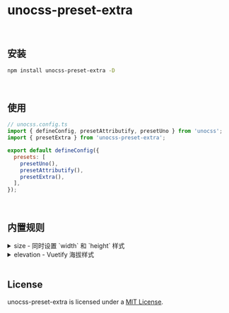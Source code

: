 # unocss-preset-extra

<br>

## 安装

```bash
npm install unocss-preset-extra -D
```

<br>


## 使用

```js
// unocss.config.ts
import { defineConfig, presetAttributify, presetUno } from 'unocss';
import { presetExtra } from 'unocss-preset-extra';

export default defineConfig({
  presets: [
    presetUno(),
    presetAttributify(),
    presetExtra(),
  ],
});
```

<br>


## 内置规则

<details>
  <summary>size - 同时设置 `width` 和 `height` 样式</summary>
  <br>

  ```html
  <div class="size-auto" />
  <div class="size-full" />
  <div class="min-size-1/2" />
  <div class="min-size-xs" />
  <div class="max-size-1" />
  <div class="max-size-[1px]" />
  ```

  这将生成以下 css 代码

  ```css
  .size-auto { width: auto; height: auto; }
  .size-full { width: 100%; height: 100%; }
  .min-size-1/2 { min-width: 50%; min-height: 50%; }
  .min-size-xs { min-width: 20rem; min-height: 20rem; }
  .max-size-1 { max-width: 0.25rem; max-height: 0.25rem; }
  .max-size-[1px] { max-width: 1px; max-height: 1px; }
  ```

  <br>
</details>

<details>
  <summary>elevation - Vuetify 海拔样式</summary>
  <br>

  ```html
  <div class="elevation-0" />
  <div class="elevation-6" />
  <div class="elevation-24" />
  <div class="elevation-6-fade" />
  <div class="elevation-24-fade" />
  ```

  这将生成以下 css 代码

  ```css
  .elevation-0 { box-shadow: 0px 0px 0px 0px rgba(0, 0, 0, 0.2), 0px 0px 0px 0px rgba(0, 0, 0, 0.14), 0px 0px 0px 0px rgba(0, 0, 0, 0.12); }
  .elevation-6 { box-shadow: 0px 3px 5px -1px rgba(0, 0, 0, 0.2), 0px 6px 10px 0px rgba(0, 0, 0, 0.14), 0px 1px 18px 0px rgba(0, 0, 0, 0.12); }
  .elevation-24 { box-shadow: 0px 11px 15px -7px rgba(0, 0, 0, 0.2), 0px 24px 38px 3px rgba(0, 0, 0, 0.14), 0px 9px 46px 8px rgba(0, 0, 0, 0.12); }
  .elevation-6-fade { box-shadow: 0px 3px 5px -1px rgba(0, 0, 0, 0.1), 0px 6px 10px 0px rgba(0, 0, 0, 0.07), 0px 1px 18px 0px rgba(0, 0, 0, 0.06); }
  .elevation-24-fade { box-shadow: 0px 11px 15px -7px rgba(0, 0, 0, 0.1), 0px 24px 38px 3px rgba(0, 0, 0, 0.07), 0px 9px 46px 8px rgba(0, 0, 0, 0.06); }
  ```

  <br>
</details>

<br>

## License

unocss-preset-extra is licensed under a [MIT License](./LICENSE).